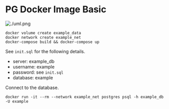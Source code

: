 # PG Docker Image Basic

![./uml.png](./uml.png)

```none
docker volume create example_data
docker network create example_net
docker-compose build && docker-compose up
```

See `init.sql` for the following details.

* server: example_db
* username: example
* password: see `init.sql`
* database: example

Connect to the database.

```none
docker run -it --rm --network example_net postgres psql -h example_db -U example
```
